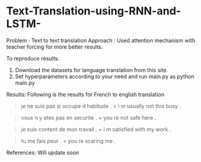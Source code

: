 # Text-Translation-using-RNN-and-LSTM-
Problem : Text to text translation 
Approach : Used attention mechanism with teacher forcing for more better results.

To reproduce results:
1. Download the datasets for language translation from this site.
2. Set hyperparameters according to your need and run main.py as python main.py

Results: Following is the results for French to english translation


> je ne suis pas si occupe d habitude .
= i m usually not this busy .

> vous n y etes pas en securite .
= you re not safe here .

> je suis content de mon travail .
= i m satisfied with my work .

> tu me fais peur .
= you re scaring me .


References: Will update soon
